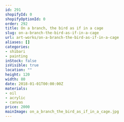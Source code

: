 ```yaml
---
id: 291
shopifyId: 0
shopifyOptionId: 0
order: 292
title: On a branch, the bird as if in a cage
slug: on-a-branch-the-bird-as-if-in-a-cage
url: art-works/on-a-branch-the-bird-as-if-in-a-cage
aliases: []
categories:
- shibari
- painting
inStock: false
isVisible: true
location: ""
height: 120
width: 80
date: 2018-01-01T00:00:00Z
materials:
- oil
- acrylic
- canvas
price: 2000
mainImage: on_a_branch_the_bird_as_if_in_a_cage.jpg
---
```

